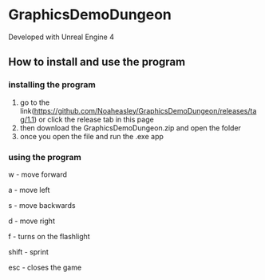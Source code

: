 # GraphicsDemoDungeon

Developed with Unreal Engine 4

## How to install and use the program

### installing the program
1. go to the link(https://github.com/Noaheasley/GraphicsDemoDungeon/releases/tag/1.1) or click the release tab in this page 
2. then download the GraphicsDemoDungeon.zip and open the folder
3. once you open the file and run the .exe app

### using the program
  w - move forward
  
  a - move left
  
  s - move backwards
  
  d - move right
  
  f - turns on the flashlight
  
  shift - sprint
  
  esc - closes the game
